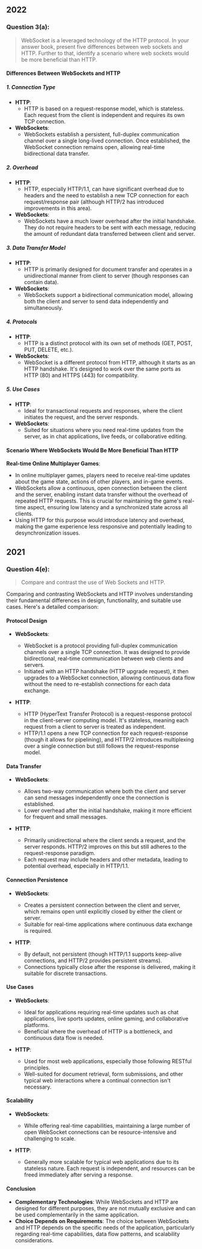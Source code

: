 ## 2022

### Question 3(a):

> WebSocket is a leveraged technology of the HTTP protocol. In your answer book, present five differences between web sockets and HTTP. Further to that, identify a scenario where web sockets would be more beneficial than HTTP.

#### Differences Between WebSockets and HTTP

##### 1. Connection Type

- **HTTP**:
    - HTTP is based on a request-response model, which is stateless. Each request from the client is independent and requires its own TCP connection.
- **WebSockets**:
    - WebSockets establish a persistent, full-duplex communication channel over a single long-lived connection. Once established, the WebSocket connection remains open, allowing real-time bidirectional data transfer.

##### 2. Overhead

- **HTTP**:
    - HTTP, especially HTTP/1.1, can have significant overhead due to headers and the need to establish a new TCP connection for each request/response pair (although HTTP/2 has introduced improvements in this area).
- **WebSockets**:
    - WebSockets have a much lower overhead after the initial handshake. They do not require headers to be sent with each message, reducing the amount of redundant data transferred between client and server.

##### 3. Data Transfer Model

- **HTTP**:
    - HTTP is primarily designed for document transfer and operates in a unidirectional manner from client to server (though responses can contain data).
- **WebSockets**:
    - WebSockets support a bidirectional communication model, allowing both the client and server to send data independently and simultaneously.

##### 4. Protocols

- **HTTP**:
    - HTTP is a distinct protocol with its own set of methods (GET, POST, PUT, DELETE, etc.).
- **WebSockets**:
    - WebSocket is a different protocol from HTTP, although it starts as an HTTP handshake. It's designed to work over the same ports as HTTP (80) and HTTPS (443) for compatibility.

##### 5. Use Cases

- **HTTP**:
    - Ideal for transactional requests and responses, where the client initiates the request, and the server responds.
- **WebSockets**:
    - Suited for situations where you need real-time updates from the server, as in chat applications, live feeds, or collaborative editing.

#### Scenario Where WebSockets Would Be More Beneficial Than HTTP

**Real-time Online Multiplayer Games**:

- In online multiplayer games, players need to receive real-time updates about the game state, actions of other players, and in-game events.
- WebSockets allow a continuous, open connection between the client and the server, enabling instant data transfer without the overhead of repeated HTTP requests. This is crucial for maintaining the game's real-time aspect, ensuring low latency and a synchronized state across all clients.
- Using HTTP for this purpose would introduce latency and overhead, making the game experience less responsive and potentially leading to desynchronization issues.

## 2021

### Question 4(e):

> Compare and contrast the use of Web Sockets and HTTP.

Comparing and contrasting WebSockets and HTTP involves understanding their fundamental differences in design, functionality, and suitable use cases. Here's a detailed comparison:

#### Protocol Design

- **WebSockets**:
    
    - WebSocket is a protocol providing full-duplex communication channels over a single TCP connection. It was designed to provide bidirectional, real-time communication between web clients and servers.
    - Initiated with an HTTP handshake (HTTP upgrade request), it then upgrades to a WebSocket connection, allowing continuous data flow without the need to re-establish connections for each data exchange.
- **HTTP**:
    
    - HTTP (HyperText Transfer Protocol) is a request-response protocol in the client-server computing model. It's stateless, meaning each request from a client to server is treated as independent.
    - HTTP/1.1 opens a new TCP connection for each request-response (though it allows for pipelining), and HTTP/2 introduces multiplexing over a single connection but still follows the request-response model.

#### Data Transfer

- **WebSockets**:
    
    - Allows two-way communication where both the client and server can send messages independently once the connection is established.
    - Lower overhead after the initial handshake, making it more efficient for frequent and small messages.
- **HTTP**:
    
    - Primarily unidirectional where the client sends a request, and the server responds. HTTP/2 improves on this but still adheres to the request-response paradigm.
    - Each request may include headers and other metadata, leading to potential overhead, especially in HTTP/1.1.

#### Connection Persistence

- **WebSockets**:
    
    - Creates a persistent connection between the client and server, which remains open until explicitly closed by either the client or server.
    - Suitable for real-time applications where continuous data exchange is required.
- **HTTP**:
    
    - By default, not persistent (though HTTP/1.1 supports keep-alive connections, and HTTP/2 provides persistent streams).
    - Connections typically close after the response is delivered, making it suitable for discrete transactions.

#### Use Cases

- **WebSockets**:
    
    - Ideal for applications requiring real-time updates such as chat applications, live sports updates, online gaming, and collaborative platforms.
    - Beneficial where the overhead of HTTP is a bottleneck, and continuous data flow is needed.
- **HTTP**:
    
    - Used for most web applications, especially those following RESTful principles.
    - Well-suited for document retrieval, form submissions, and other typical web interactions where a continual connection isn't necessary.

#### Scalability

- **WebSockets**:
    
    - While offering real-time capabilities, maintaining a large number of open WebSocket connections can be resource-intensive and challenging to scale.
- **HTTP**:
    
    - Generally more scalable for typical web applications due to its stateless nature. Each request is independent, and resources can be freed immediately after serving a response.

#### Conclusion

- **Complementary Technologies**: While WebSockets and HTTP are designed for different purposes, they are not mutually exclusive and can be used complementarily in the same application.
- **Choice Depends on Requirements**: The choice between WebSockets and HTTP depends on the specific needs of the application, particularly regarding real-time capabilities, data flow patterns, and scalability considerations.